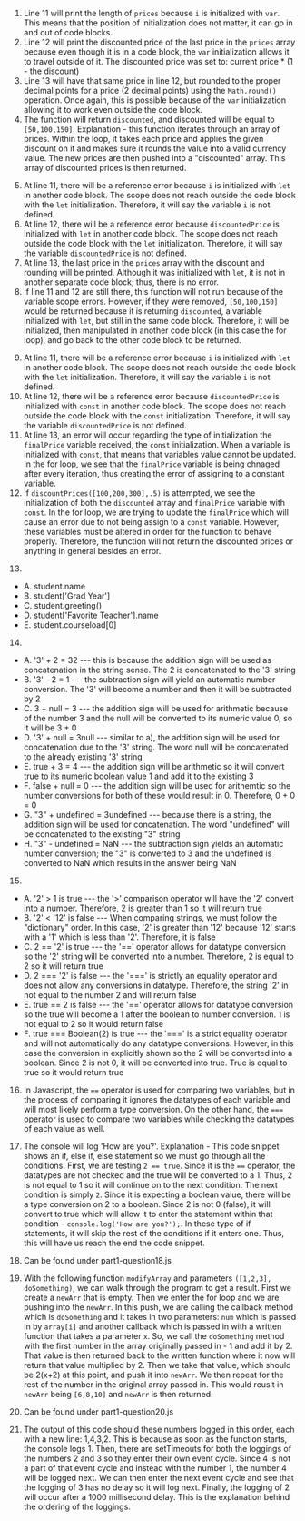 1. Line 11 will print the length of <code>prices</code> because <code>i</code> is initialized with <code>var</code>. This means that the position of initialization does not matter, it can go in and out of code blocks.
2. Line 12 will print the discounted price of the last price in the <code>prices</code> array because even though it is in a code block, the <code>var</code> initialization allows it to travel outside of it. The discounted price was set to: current price * (1 - the discount)
3. Line 13 will have that same price in line 12, but rounded to the proper decimal points for a price (2 decimal points) using the <code>Math.round()</code> operation. Once again, this is possible because of the <code>var</code> initialization allowing it to work even outside the code block.
4. The function will return <code>discounted</code>, and discounted will be equal to <code>[50,100,150]</code>. Explanation - this function iterates through an array of prices. Within the loop, it takes each price and applies the given discount on it and makes sure it rounds the value into a valid currency value. The new prices are then pushed into a "discounted" array. This array of discounted prices is then returned.

&NewLine;
&NewLine;

5. At line 11, there will be a reference error because <code>i</code> is initialized with <code>let</code> in another code block. The scope does not reach outside the code block with the <code>let</code> initialization. Therefore, it will say the variable <code>i</code> is not defined.
6. At line 12, there will be a reference error because <code>discountedPrice</code> is initialized with <code>let</code> in another code block. The scope does not reach outside the code block with the <code>let</code> initialization. Therefore, it will say the variable <code>discountedPrice</code> is not defined.
7. At line 13, the last price in the <code>prices</code> array with the discount and rounding will be printed. Although it was initialized with <code>let</code>, it is not in another separate code block; thus, there is no error.
8. If line 11 and 12 are still there, this function will not run because of the variable scope errors. However, if they were removed, <code>[50,100,150]</code> would be returned because it is returning <code>discounted</code>, a variable initialized with <code>let</code>, but still in the same code block. Therefore, it will be initialized, then manipulated in another code block (in this case the for loop), and go back to the other code block to be returned.

&NewLine;
&NewLine;

9. At line 11, there will be a reference error because <code>i</code> is initialized with <code>let</code> in another code block. The scope does not reach outside the code block with the <code>let</code> initialization. Therefore, it will say the variable <code>i</code> is not defined.
10. At line 12, there will be a reference error because <code>discountedPrice</code> is initialized with <code>const</code> in another code block. The scope does not reach outside the code block with the <code>const</code> initialization. Therefore, it will say the variable <code>discountedPrice</code> is not defined.
11. At line 13, an error will occur regarding the type of initialization the <code>finalPrice</code> variable received, the <code>const</code> initialization. When a variable is initialized with <code>const</code>, that means that variables value cannot be updated. In the for loop, we see that the <code>finalPrice</code> variable is being chnaged after every iteration, thus creating the error of assigning to a constant variable.
12. If <code>discountPrices([100,200,300],.5)</code> is attempted, we see the initialization of both the <code>discounted</code> array and <code>finalPrice</code> variable with <code>const</code>. In the for loop, we are trying to update the <code>finalPrice</code> which will cause an error due to not being assign to a <code>const</code> variable. However, these variables must be altered in order for the function to behave properly. Therefore, the function will not return the discounted prices or anything in general besides an error.

&NewLine;
&NewLine;

13.
  * A. student.name
  * B. student['Grad Year']
  * C. student.greeting()
  * D. student['Favorite Teacher'].name
  * E. student.courseload[0]
  
&NewLine;
&NewLine;
  
14.
  * A. '3' + 2 = 32 --- this is because the addition sign will be used as concatenation in the string sense. The 2 is concatenated to the '3' string
  * B. '3' - 2 = 1 --- the subtraction sign will yield an automatic number conversion. The '3' will become a number and then it will be subtracted by 2
  * C. 3 + null = 3 --- the addition sign will be used for arithmetic because of the number 3 and the null will be converted to its numeric value 0, so it will be 3 + 0
  * D. '3' + null = 3null --- similar to a), the addition sign will be used for concatenation due to the '3' string. The word null will be concatenated to the already existing '3' string
  * E. true + 3 = 4 --- the addition sign will be arithmetic so it will convert true to its numeric boolean value 1 and add it to the existing 3
  * F. false + null = 0 --- the addition sign will be used for arithemtic so the number conversions for both of these would result in 0. Therefore, 0 + 0 = 0
  * G. "3" + undefined = 3undefined --- because there is a string, the addition sign will be used for concatenation. The word "undefined" will be concatenated to the existing "3" string
  * H. "3" - undefined = NaN --- the subtraction sign yields an automatic number conversion; the "3" is converted to 3 and the undefined is converted to NaN which results in the answer being NaN
15.
  * A. '2' > 1 is true --- the '>' comparison operator will have the '2' convert into a number. Therefore, 2 is greater than 1 so it will return true
  * B. '2' < '12' is false --- When comparing strings, we must follow the "dictionary" order. In this case, '2' is greater than '12' because '12' starts with a '1' which is less than '2'. Therefore, it is false
  * C. 2 == '2' is true --- the '==' operator allows for datatype conversion so the '2' string will be converted into a number. Therefore, 2 is equal to 2 so it will return true
  * D. 2 === '2' is false --- the '===' is strictly an equality operator and does not allow any conversions in datatype. Therefore, the string '2' in not equal to the number 2 and will return false
  * E. true == 2 is false --- the '==' operator allows for datatype conversion so the true will become a 1 after the boolean to number conversion. 1 is not equal to 2 so it would return false
  * F. true === Boolean(2) is true --- the '===' is a strict equality operator and will not automatically do any datatype conversions. However, in this case the conversion in explicitly shown so the 2 will be converted into a boolean. Since 2 is not 0, it will be converted into true. True is equal to true so it would return true
16. In Javascript, the <code>==</code> operator is used for comparing two variables, but in the process of comparing it ignores the datatypes of each variable and will most likely perform a type conversion. On the other hand, the <code>===</code> operator is used to compare two variables while checking the datatypes of each value as well.

&NewLine;
&NewLine;

17. The console will log 'How are you?'. Explanation - This code snippet shows an if, else if, else statement so we must go through all the conditions. First, we are  testing <code>2 == true</code>. Since it is the <code>==</code> operator, the datatypes are not checked and the true will be converted to a 1. Thus, 2 is not equal to 1 so it will continue on to the next condition. The next condition is simply <code>2</code>. Since it is expecting a boolean value, there will be a type conversion on 2 to a boolean. Since 2 is not 0 (false), it will convert to true which will allow it to enter the statement within that condition - <code>console.log('How are you?');</code>. In these type of if statements, it will skip the rest of the conditions if it enters one. Thus, this will have us reach the end the code snippet.

&NewLine;
&NewLine;

18. Can be found under part1-question18.js

&NewLine;
&NewLine;

19. With the following function <code>modifyArray</code> and parameters <code>([1,2,3], doSomething)</code>, we can walk through the program to get a result. First we create a <code>newArr</code> that is empty. Then we enter the for loop and we are pushing into the <code>newArr</code>. In this push, we are calling the callback method which is <code>doSomething</code> and it takes in two parameters: <code>num</code> which is passed in by <code>array[i]</code> and another callback which is passed in with a written function that takes a parameter <code>x</code>. So, we call the <code>doSomething</code> method with the first number in the array originally passed in - 1 and add it by 2. That value is then returned back to the written function where it now will return that value multiplied by 2. Then we take that value, which should be 2(x+2) at this point, and push it into <code>newArr</code>. We then repeat for the rest of the number in the original array passed in. This would reuslt in <code>newArr</code> being <code>[6,8,10]</code> and <code>newArr</code> is then returned.

&NewLine;
&NewLine;

20. Can be found under part1-question20.js

&NewLine;
&NewLine;

21. The output of this code should these numbers logged in this order, each with a new line: 1,4,3,2. This is because as soon as the function starts, the console logs 1. Then, there are setTimeouts for both the loggings of the numbers 2 and 3 so they enter their own event cycle. Since 4 is not a part of that event cycle and instead with the number 1, the number 4 will be logged next. We can then enter the next event cycle and see that the logging of 3 has no delay so it will log next. Finally, the logging of 2 will occur after a 1000 millisecond delay. This is the explanation behind the ordering of the loggings.

